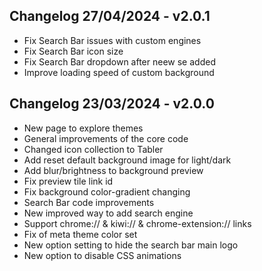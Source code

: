## Changelog 27/04/2024 - v2.0.1
-   Fix Search Bar issues with custom engines
-   Fix Search Bar icon size
-   Fix Search Bar dropdown after neew se added
-   Improve loading speed of custom background 

## Changelog 23/03/2024 - v2.0.0
-   New page to explore themes
-   General improvements of the core code
-   Changed icon collection to Tabler
-   Add reset default background image for light/dark
-   Add blur/brightness to background preview
-   Fix preview tile link id
-   Fix background color-gradient changing
-   Search Bar code improvements
-   New improved way to add search engine
-   Support chrome:// & kiwi:// & chrome-extension:// links
-   Fix of meta theme color set
-   New option setting to hide the search bar main logo
-   New option to disable CSS animations
